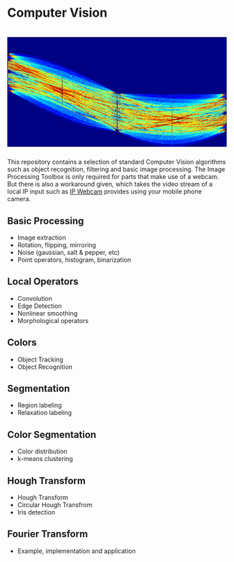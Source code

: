 # Computer Vision
# ![alt text](https://github.com/PhilWicke/ComputerVision/blob/master/fckpged.png "Hough Transform")
This repository contains a selection of standard Computer Vision algorithms such as object recognition, filtering and basic image processing. 
The Image Processing Toolbox is only required for parts that make use of a webcam. But there is also a workaround given, which takes the video stream of a local IP input such as [IP Webcam](https://play.google.com/store/apps/details?id=com.pas.webcam) provides using your mobile phone camera.

## Basic Processing
+ Image extraction
+ Rotation, flipping, mirroring
+ Noise (gaussian, salt & pepper, etc)
+ Point operators, histogram, binarization

## Local Operators
+ Convolution
+ Edge Detection
+ Nonlinear smoothing
+ Morphological operators

## Colors
+ Object Tracking
+ Object Recognition

## Segmentation
+ Region labeling
+ Relaxation labeling

## Color Segmentation
+ Color distribution
+ k-means clustering

## Hough Transform
+ Hough Transform
+ Circular Hough Transfrom
+ Iris detection

## Fourier Transform
+ Example, implementation and application
